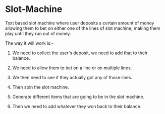 # Slot-Machine

Text based slot machine where user deposits a certain amount of money allowing them to bet on either one of the lines of slot machine, making them play until they run out of money.

The way it will work is:-

1. We need to collect the user's deposit, we need to add that to their balance.

2. We need to allow them to bet on a line or on multiple lines.

3. We then need to see if they actually got any of those lines.

4. Then spin the slot machine.

5. Generate different items that are going to be in the slot machine.

6. Then we need to add whatever they won back to their balance.

